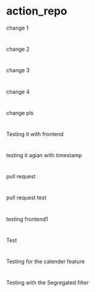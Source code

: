 # action_repo
change 1
#
change 2
#
change 3
#
change 4
#
change pls
#
Testing it with frontend
#
testing it agian with timestamp
#
pull request
#
pull request test
#
testing frontend1 
#
Test
#
Testing for the calender feature
#
Testing with the Segregated filter
